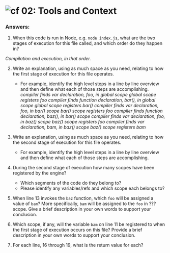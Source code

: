 ![cf](https://i.imgur.com/7v5ASc8.png) 02: Tools and Context
======

### Answers:
1. When this code is run in Node, e.g. `node index.js`, what are the two stages of execution for this file called, and which order do they happen in?

_Compilation and execution, in that order._

2. Write an explanation, using as much space as you need, relating to how the first stage of execution for this file operates.
    - For example, identify the high level steps in a line by line overview and then define what each of those steps are accomplishing.
_compiler finds var declaration, foo, in global scope_
  _global scope registers foo_
_compiler finds function declaration, bar(), in global scope_
  _global scope registers bar()_
    _compiler finds var declaration, foo, in bar() scope_
      _bar() scope registers foo_
    _compiler finds function declaration, baz(), in bar() scope_
        _compiler finds var declaration, foo, in baz() scope_
          _baz() scope registers foo_
        _compiler finds var declaration, bam, in baz() scope_
          _baz() scope registers bam_
3. Write an explanation, using as much space as you need, relating to how the second stage of execution for this file operates.
    - For example, identify the high level steps in a line by line overview and then define what each of those steps are accomplishing.

4. During the second stage of execution how many scopes have been registered by the engine?
    - Which segments of the code do they belong to?
    - Please identify any variables/refs and which scope each belongs to?

5. When line 13 invokes the `baz` function, which `foo` will be assigned a value of `bam`? More specifically, `bam` will be assigned to the `foo` in ??? scope. Give a brief description in your own words to support your conclusion.

6. Which scope, if any, will the variable `bam` on line 11 be registered to when the first stage of execution occurs on this file? Provide a brief description in your own words to support your conclusion.

7. For each line, 16 through 19, what is the return value for each?